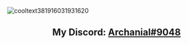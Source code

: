 ![cooltext381916031931620](https://user-images.githubusercontent.com/37456678/115157998-5103c800-a08c-11eb-9779-17cec7eda763.gif)

## <p align="center">My Discord: [Archanial#9048](https://discord.com/users/261162279758725120)</p>
